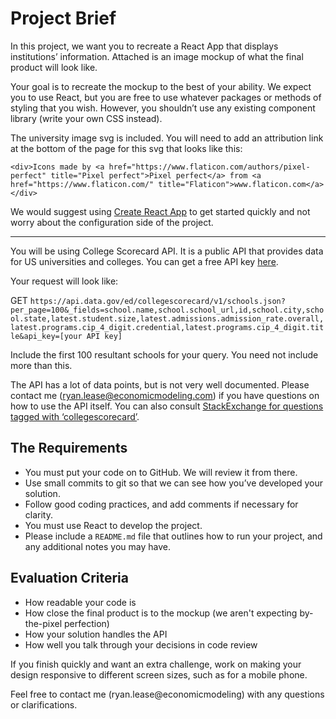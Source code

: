 # Project Brief

In this project, we want you to recreate a React App that displays institutions’ information. Attached is an image mockup of what the final product will look like.

Your goal is to recreate the mockup to the best of your ability. We expect you to use React, but you are free to use whatever packages or methods of styling that you wish. However, you shouldn’t use any existing component library (write your own CSS instead). 

The university image svg is included. You will need to add an attribution link at the bottom of the page for this svg that looks like this:
```
<div>Icons made by <a href="https://www.flaticon.com/authors/pixel-perfect" title="Pixel perfect">Pixel perfect</a> from <a href="https://www.flaticon.com/" title="Flaticon">www.flaticon.com</a></div>
```

We would suggest using [Create React App](https://github.com/facebook/create-react-app) to get started quickly and not worry about the configuration side of the project. 

------------------------------------------


You will be using College Scorecard API. It is a public API that provides data for US universities and colleges. You can get a free API key [here](https://collegescorecard.ed.gov/data/documentation/).


Your request will look like:

GET 
`https://api.data.gov/ed/collegescorecard/v1/schools.json?per_page=100&_fields=school.name,school.school_url,id,school.city,school.state,latest.student.size,latest.admissions.admission_rate.overall,latest.programs.cip_4_digit.credential,latest.programs.cip_4_digit.title&api_key=[your API key]` 


Include the first 100 resultant schools for your query. You need not include more than this.

The API has a lot of data points, but is not very well documented. Please contact me (ryan.lease@economicmodeling.com) if you have questions on how to use the API itself. You can also consult [StackExchange for questions tagged with ‘collegescorecard’](https://opendata.stackexchange.com/questions/tagged/collegescorecard).


## The Requirements

- You must put your code on to GitHub. We will review it from there.
- Use small commits to git so that we can see how you’ve developed your solution.
- Follow good coding practices, and add comments if necessary for clarity.
- You must use React to develop the project.
- Please include a `README.md` file that outlines how to run your project, and any additional notes you may have.

## Evaluation Criteria

- How readable your code is
- How close the final product is to the mockup (we aren't expecting by-the-pixel perfection)
- How your solution handles the API
- How well you talk through your decisions in code review

If you finish quickly and want an extra challenge, work on making your design responsive to different screen sizes, such as for a mobile phone.

Feel free to contact me (ryan.lease@economicmodeling) with any questions or clarifications.
